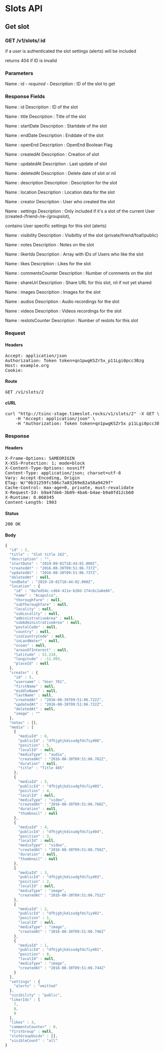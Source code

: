 # Slots API

## Get slot

### GET /v1/slots/:id

if a user is authenticated the slot settings (alerts) will be included

returns 404 if ID is invalid

### Parameters

Name : id *- required -*
Description : ID of the slot to get


### Response Fields

Name : id
Description : ID of the slot

Name : title
Description : Title of the slot

Name : startDate
Description : Startdate of the slot

Name : endDate
Description : Enddate of the slot

Name : openEnd
Description : OpenEnd Boolean Flag

Name : createdAt
Description : Creation of slot

Name : updatedAt
Description : Last update of slot

Name : deletedAt
Description : Delete date of slot or nil

Name : description
Description : Description for the slot

Name : location
Description : Location data for the slot

Name : creator
Description : User who created the slot

Name : settings
Description : Only included if it&#39;s a slot of the current User (created-/friend-/re-/groupslot),

contains User specific settings for this slot (alerts)

Name : visibility
Description : Visibiltiy of the slot (private/friend/foaf/public)

Name : notes
Description : Notes on the slot

Name : likerIds
Description : Array with IDs of Users who like the slot

Name : likes
Description : Likes for the slot

Name : commentsCounter
Description : Number of comments on the slot

Name : shareUrl
Description : Share URL for this slot, nil if not yet shared

Name : images
Description : Images for the slot

Name : audios
Description : Audio recordings for the slot

Name : videos
Description : Videos recordings for the slot

Name : reslotsCounter
Description : Number of reslots for this slot

### Request

#### Headers

<pre>Accept: application/json
Authorization: Token token=qn1pwgKSZr5x_p11Lgi0pcc3Bzg
Host: example.org
Cookie: </pre>

#### Route

<pre>GET /v1/slots/2</pre>

#### cURL

<pre class="request">curl &quot;http://tsinc-stage.timeslot.rocks/v1/slots/2&quot; -X GET \
	-H &quot;Accept: application/json&quot; \
	-H &quot;Authorization: Token token=qn1pwgKSZr5x_p11Lgi0pcc3Bzg&quot;</pre>

### Response

#### Headers

<pre>X-Frame-Options: SAMEORIGIN
X-XSS-Protection: 1; mode=block
X-Content-Type-Options: nosniff
Content-Type: application/json; charset=utf-8
Vary: Accept-Encoding, Origin
ETag: W/&quot;0b31259fc506c7a03269e82a58a9429f&quot;
Cache-Control: max-age=0, private, must-revalidate
X-Request-Id: b9a47de6-3b09-4ba6-b4ae-b9a0fd12cb60
X-Runtime: 0.060345
Content-Length: 1903</pre>

#### Status

<pre>200 OK</pre>

#### Body

```javascript
{
  "id" : 2,
  "title" : "Slot title 162",
  "description" : "",
  "startDate" : "2019-09-01T18:44:02.000Z",
  "createdAt" : "2016-08-30T09:51:06.737Z",
  "updatedAt" : "2016-08-30T09:51:06.737Z",
  "deletedAt" : null,
  "endDate" : "2019-10-01T18:44:02.000Z",
  "location" : {
    "id" : "0a7ed54c-cd64-411e-b28d-174c6c2a6e6b",
    "name" : "Acapulco",
    "thoroughfare" : null,
    "subThoroughfare" : null,
    "locality" : null,
    "subLocality" : null,
    "administrativeArea" : null,
    "subAdministrativeArea" : null,
    "postalCode" : null,
    "country" : null,
    "isoCountryCode" : null,
    "inLandWater" : null,
    "ocean" : null,
    "areasOfInterest" : null,
    "latitude" : 51.234,
    "longitude" : -11.993,
    "placeId" : null
  },
  "creator" : {
    "id" : 5,
    "username" : "User 701",
    "firstName" : null,
    "middleName" : null,
    "lastName" : null,
    "createdAt" : "2016-08-30T09:51:06.722Z",
    "updatedAt" : "2016-08-30T09:51:06.722Z",
    "deletedAt" : null,
    "image" : ""
  },
  "notes" : [],
  "media" : [
    {
      "mediaId" : 6,
      "publicId" : "dfhjghjkdisudgfds7iy406",
      "position" : 5,
      "localId" : null,
      "mediaType" : "audio",
      "createdAt" : "2016-08-30T09:51:06.762Z",
      "duration" : null,
      "title" : "Title 405"
    },
    {
      "mediaId" : 5,
      "publicId" : "dfhjghjkdisudgfds7iy405",
      "position" : 4,
      "localId" : null,
      "mediaType" : "video",
      "createdAt" : "2016-08-30T09:51:06.760Z",
      "duration" : null,
      "thumbnail" : null
    },
    {
      "mediaId" : 4,
      "publicId" : "dfhjghjkdisudgfds7iy404",
      "position" : 3,
      "localId" : null,
      "mediaType" : "video",
      "createdAt" : "2016-08-30T09:51:06.758Z",
      "duration" : null,
      "thumbnail" : null
    },
    {
      "mediaId" : 3,
      "publicId" : "dfhjghjkdisudgfds7iy403",
      "position" : 2,
      "localId" : null,
      "mediaType" : "image",
      "createdAt" : "2016-08-30T09:51:06.752Z"
    },
    {
      "mediaId" : 2,
      "publicId" : "dfhjghjkdisudgfds7iy402",
      "position" : 1,
      "localId" : null,
      "mediaType" : "image",
      "createdAt" : "2016-08-30T09:51:06.746Z"
    },
    {
      "mediaId" : 1,
      "publicId" : "dfhjghjkdisudgfds7iy401",
      "position" : 0,
      "localId" : null,
      "mediaType" : "image",
      "createdAt" : "2016-08-30T09:51:06.744Z"
    }
  ],
  "settings" : {
    "alerts" : "omitted"
  },
  "visibility" : "public",
  "likerIds" : [
    7,
    8,
    9
  ],
  "likes" : 3,
  "commentsCounter" : 0,
  "firstGroup" : null,
  "slotGroupUuids" : [],
  "visibleCount" : "all"
}
```
